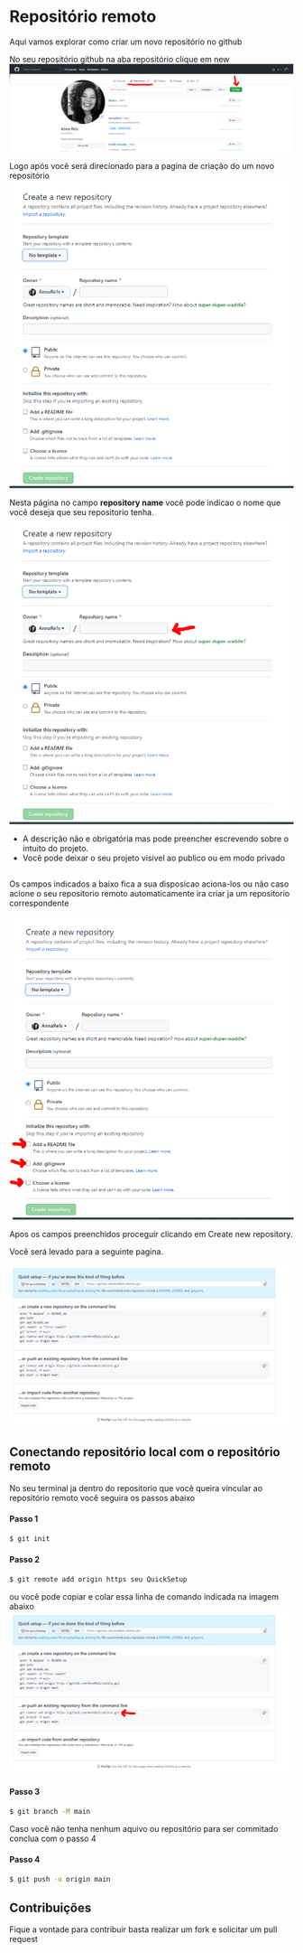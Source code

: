 # Repositório remoto 
Aqui vamos explorar como criar um novo repositório no github


No seu repositório github na aba repositório clique em new
<img src="./image/new.PNG" alt="o botao new fica localizado na lateral superior direita e um botao verde com letras brancas "/>

Logo após você será direcionado para a pagina de criação do um novo repositório 
<img src="./image/create_repo.PNG" alt="pagina contem alguns campos que devem ser preenchidos para a criacao do repositório"/>

Nesta página no campo **repository name** você pode indicao o nome que você deseja que seu repositorio tenha. 
<img src="./image/create_repo_name.PNG" alt="pagina contem uma seta indicativa de onde vede ser preenchido o nome do repositorio"/>


- A descrição não e obrigatória mas pode preencher escrevendo sobre o intuito do projeto.
-  Você pode deixar o seu projeto visivel ao publico ou em modo privado 


##

Os campos indicados a baixo fica a sua disposicao aciona-los ou não caso acione o seu repositorio remoto automaticamente ira criar ja um repositorio correspondente

<img src="./image/create_repo_campos.PNG" alt="pagina contem uma seta indicativa dos campos que podem ser acionados sao eles  Readme, gitignore e choose a license"/>

Apos os campos preenchidos proceguir clicando em Create new repository.

Você será levado para a seguinte pagina.

<img src="./image/Quick_Setup.PNG"/>


## Conectando repositório local com o repositório remoto

No seu terminal ja dentro do repositorio que você queira vincular ao repositório remoto você seguira os passos abaixo

#### Passo 1
```sh
$ git init 
```

#### Passo 2
```sh
$ git remote add origin https seu QuickSetup
```
ou você pode copiar e colar essa linha de comando indicada na imagem abaixo 
<img src="./image/git remote.PNG" alt="a linha de comando encontra-se no segundo campo e sera a primeira linha " />

#### Passo 3
```sh
$ git branch -M main
```

Caso você não tenha nenhum aquivo ou repositório para ser commitado conclua com o passo 4

#### Passo 4
```sh
$ git push -u origin main
```



## Contribuições 

Fique a vontade para contribuir basta realizar um fork e solicitar um pull request 